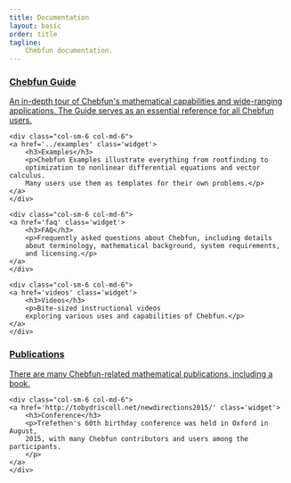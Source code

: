 ```yaml
---
title: Documentation
layout: basic
order: title
tagline:
    Chebfun documentation.
---
```


<div class="row">
    <div class="col-sm-6 col-md-6">
    <a href='guide' class='widget'>
        <h3>Chebfun Guide</h3>
        <p>An in-depth tour of Chebfun's mathematical capabilities and
        wide-ranging applications. The Guide serves as an essential reference
        for all Chebfun users.</p>
    </a>
    </div>

    <div class="col-sm-6 col-md-6">
    <a href='../examples' class='widget'>
        <h3>Examples</h3>
        <p>Chebfun Examples illustrate everything from rootfinding to
        optimization to nonlinear differential equations and vector calculus.
        Many users use them as templates for their own problems.</p>
    </a>
    </div>
</div>


<div class="row">
<!--     <div class="col-sm-6 col-md-6">
    <a href='functions' class='widget'>
        <h3>Function reference</h3>
        <p>A catalogue of technical documentation for each of Chebfun's
        more than 200 functions.</p>
    </a>
    </div> -->

    <div class="col-sm-6 col-md-6">
    <a href='faq' class='widget'>
        <h3>FAQ</h3>
        <p>Frequently asked questions about Chebfun, including details
        about terminology, mathematical background, system requirements,
        and licensing.</p>
    </a>
    </div>

    <div class="col-sm-6 col-md-6">
    <a href='videos' class='widget'>
        <h3>Videos</h3>
        <p>Bite-sized instructional videos
        exploring various uses and capabilities of Chebfun.</p>
    </a>
    </div>
</div>


<div class="row">
    <div class="col-sm-6 col-md-6">
    <a href='../publications' class='widget'>
        <h3>Publications</h3>
        <p>There are many Chebfun-related mathematical publications, including
        a book.</p>
    </a>
    </div>

    <div class="col-sm-6 col-md-6">
    <a href='http://tobydriscoll.net/newdirections2015/' class='widget'>
        <h3>Conference</h3>
        <p>Trefethen's 60th birthday conference was held in Oxford in August,
        2015, with many Chebfun contributors and users among the participants.
        </p>
    </a>
    </div>
</div>
